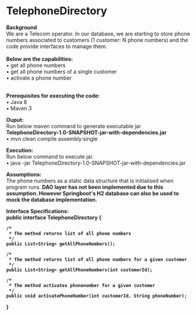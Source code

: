 # TelephoneDirectory
<html>
	<b>Background</b>	<br/>																																																																																																
We are a Telecom operator. In our database, we are starting to store phone numbers associated to customers (1 customer: N phone numbers) and the code provide interfaces to manage them.			<br/>	<br/>																																																																																					
<b>Below are the capabilities:</b><br/>
•	get all phone numbers<br/>
•	get all phone numbers of a single customer<br/>
•	activate a phone number<br/><br/>	
	
<b>Prerequisites for executing the code:</b><br/>
•	Java 8<br/>
•	Maven 3<br/>

<b>Ouput:</b><br/>Run below maven command to generate executable jar <b>TelephoneDirectory-1.0-SNAPSHOT-jar-with-dependencies.jar</b><br/>
•	mvn clean compile assembly:single

<b>Execution:</b><br/>Run below command to execute jar.<br/>
•	java -jar TelephoneDirectory-1.0-SNAPSHOT-jar-with-dependencies.jar
	
<b>Assumptions:</b><br/>
The phone numbers as a static data structure that is initialised when program runs.<b> DAO layer has not been implemented due to this assumption. However Springboot's H2 database can also be used to mock the database implementation.<b/><br/>

<b>Interface Specifications:</b><br/>
public interface TelephoneDirectory {

    /*
     * The method returns list of all phone numbers
     */
    public List<String> getAllPhoneNumbers();

    /*
     * The method returns list of all phone numbers for a given customer
     */
    public List<String> getAllPhoneNumbers(int customerId);

    /*
     * The method activates phonenumber for a given customer
     */
    public void activatePhoneNumber(int customerId, String phoneNumber);

}

</html>
